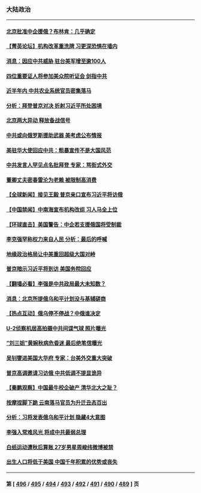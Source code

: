 ### 大陆政治
---
#### [北京批准中企援俄？布林肯：几乎确定](../../pages/ncid277/n13936809.md) 
#### [【菁英论坛】机构改革重洗牌 习更深恐惧在墙内](../../pages/ncid277/n13936676.md) 
#### [消息：因应中共威胁 驻台美军增至逾100人](../../pages/ncid277/n13936714.md) 
#### [四位重要证人将参加美众院听证会 剑指中共](../../pages/ncid277/n13936681.md) 
#### [近半年内 中共农业系统官员密集落马](../../pages/ncid277/n13936619.md) 
#### [分析：拜登普京对决 折射习近平所处困境](../../pages/ncid277/n13936667.md) 
#### [北京两大异动 释放备战信号](../../pages/ncid277/n13936738.md) 
#### [中共或向俄罗斯援助武器 美考虑公布情报](../../pages/ncid277/n13936461.md) 
#### [美驻华大使回应中共：粗暴宣传不是大国风范](../../pages/ncid277/n13936664.md) 
#### [中共发言人罕见点名批拜登 专家：骂街式外交](../../pages/ncid277/n13936364.md) 
#### [董卿丈夫密春雷沦为老赖 被限制高消费](../../pages/ncid277/n13936393.md) 
#### [【全球新闻】接见王毅 普京亲口宣布习近平将访俄](../../pages/ncid277/n13936267.md) 
#### [【中国禁闻】中南海宣布机构改组 习人马全上位](../../pages/ncid277/n13935881.md) 
#### [【环球直击】美国警告：中企若支援俄国将受制裁](../../pages/ncid277/n13935811.md) 
#### [李克强罕称权力来自人民 分析：最后的呼喊](../../pages/ncid277/n13936222.md) 
#### [地缘政治格局让中美重回超级大国对峙](../../pages/ncid277/n13936132.md) 
#### [普京暗示习近平将到访 美国务院回应](../../pages/ncid277/n13936087.md) 
#### [【翻墙必看】李强是中共政局最大未知数？](../../pages/ncid277/n13936141.md) 
#### [消息：北京所提俄乌和平计划没与基辅磋商](../../pages/ncid277/n13936034.md) 
#### [【热点互动】俄乌停不停战？中俄谁决定](../../pages/ncid277/n13935934.md) 
#### [U-2侦察机居高拍摄中共间谍气球 照片曝光](../../pages/ncid277/n13935986.md) 
#### [“刘三姐”黄婉秋病危昏迷 最后绝笔信曝光](../../pages/ncid277/n13935998.md) 
#### [吴钊燮进美国大华府 专家：台美外交重大突破](../../pages/ncid277/n13935490.md) 
#### [普京高调邀请习访俄 中共低调不提显诡异](../../pages/ncid277/n13935796.md) 
#### [【秦鹏观察】中国最牛校企破产 清华北大之耻？](../../pages/ncid277/n13935966.md) 
#### [按摩捏脚下跪 云南落马官员为升迁丑态百出](../../pages/ncid277/n13935958.md) 
#### [分析：习将发表俄乌和平计划 隐藏4大意图](../../pages/ncid277/n13935879.md) 
#### [李强入常难风光 将成中共最弱总理](../../pages/ncid277/n13935896.md) 
#### [白纸运动遭秋后算账 27岁男星周峻纬微博被禁](../../pages/ncid277/n13935855.md) 
#### [出生人口将低于美国 中国千年积累的优势或丧失](../../pages/ncid277/n13935340.md) 

---
#### 第 [ [496](./496.md) / [495](./495.md) / [494](./494.md) / [493](./493.md) / [492](./492.md) / [491](./491.md) / [490](./490.md) / [489](./489.md) ] 页
